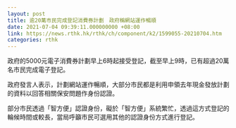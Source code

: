 ```yaml
---
layout: post
title: 逾20萬市民完成登記消費券計劃　政府稱網站運作暢順
date: 2021-07-04 09:39:11.000000000 +08:00
link: https://news.rthk.hk/rthk/ch/component/k2/1599055-20210704.htm
categories: rthk
---
```


政府的5000元電子消費券計劃早上6時起接受登記，截至早上9時，已有超過20萬名市民完成電子登記。

政府發言人表示，計劃網站運作暢順，大部分市民都是利用申領去年現金發放計劃的資料以回答相關保安問題作身份認證。

部分市民透過「智方便」認證身份，礙於「智方便」系統繁忙，透過這方式登記的輪候時間或較長，當局呼籲市民可選用其他的認證身份方式進行登記。
